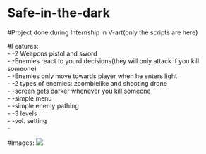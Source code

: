 # Safe-in-the-dark

#Project done during Internship in V-art(only the scripts  are here)

#Features:<br />-
-2 Weapons pistol and sword<br />-
-Enemies react to yourd decisions(they will only attack if you kill someone)<br />-
-Enemies only move towards player when he enters light<br />-
-2 types of enemies: zoombielike and shooting drone<br />-
-screen gets darker whenever you kill someone<br />-
-simple menu<br />-
-simple enemy pathing<br />-
-3 levels<br />-
-vol. setting<br />-

#Images:
![](https://github.com/Tuliuszen/Safe-in-the-dark/tree/main/Imgs/1.png)

